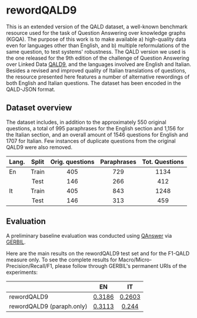 # rewordQALD9

This is an extended version of the QALD dataset, a well-known benchmark resource used for the task of Question Answering over knowledge graphs (KGQA). 
The purpose of this work is to make available a) high-quality data even for languages other than English, and b) multiple reformulations of the same question, to test systems' robustness. The QALD version we used is the one released for the 9th edition of the challenge of Question Answering over Linked Data [QALD9](https://github.com/ag-sc/QALD/tree/master/9/data), and the languages involved are English and Italian. Besides a revised and improved quality of Italian translations of questions, the resource presented here features a number of alternative rewordings of both English and Italian questions. 
The dataset has been encoded in the QALD-JSON format.

## Dataset overview

The dataset includes, in addition to the approximately 550 original questions, a total of 995 paraphrases for the English section and 1,156 for the Italian section, and an overall amount of 1546 questions for English and 1707 for Italian. 
Few instances of duplicate questions from the original QALD9 were also removed.

| Lang.  | Split |Orig. questions|Paraphrases|Tot. Questions |
|------- |:-----:|:-------------:|:---------:|:-------------:|
|  En    |Train  | 405           |  729      | 1134          |
|        |Test   | 146           |  266      | 412           |
|  It    |Train  | 405           |  843      | 1248          |
|        |Test   | 146           |  313      | 459           |    


## Evaluation

A preliminary baseline evaluation was conducted using [QAnswer](https://content.iospress.com/articles/semantic-web/sw190343) via [GERBIL](www.gerbil-qa.aksw.org/gerbil/config). 

Here are the main results on the rewordQALD9 test set and for the F1-QALD measure only. To see the complete results for Macro/Micro-Precision/Recall/F1, please follow through GERBIL's permanent URIs of the experiments:

|                           | 	EN	 | IT     |
|---------------------------|:------:|:------:|
|rewordQALD9                | [0.3186](http://www.gerbil-qa.aksw.org/gerbil/experiment?id=202206290011) | [0.2603](http://www.gerbil-qa.aksw.org/gerbil/experiment?id=202206280034) |
|rewordQALD9 (paraph.only)  | [0.3113](http://www.gerbil-qa.aksw.org/gerbil/experiment?id=202206290006) | [0.244](http://www.gerbil-qa.aksw.org/gerbil/experiment?id=202206290009)  |






